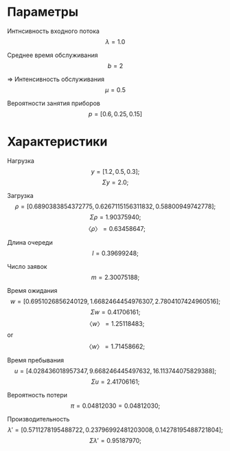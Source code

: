 
# Параметры

Интнсивность входного потока $$ λ = 1.0 $$

Среднее время обслуживания   $$ b = 2 $$

⇒ Интенсивность обслуживания $$ μ = 0.5 $$

Вероятности занятия приборов $$ p = [0.6, 0.25, 0.15] $$

# Характеристики

Нагрузка         $$  y = [1.2, 0.5, 0.3]; $$
                 $$ Σy = 2.0; $$

Загрузка         $$  ρ = [0.6890383854372775, 0.6267115156311832, 0.58800949742778]; $$
                 $$ Σρ = 1.90375940; $$
                 $$ 〈ρ〉 = 0.63458647; $$

Длина очереди    $$  l = 0.39699248; $$

Число заявок     $$  m = 2.30075188; $$

Время ожидания   $$  w = [0.6951026856240129, 1.6682464454976307, 2.7804107424960516]; $$
                 $$ Σw = 0.41706161; $$
                 $$ 〈w〉 = 1.25118483; $$
              or $$ 〈w〉 = 1.71458662; $$

Время пребывания $$  u = [4.028436018957347, 9.668246445497632, 16.113744075829388]; $$
                 $$ Σu = 2.41706161; $$

Вероятность потери $$ π = 0.04812030 = 0.04812030; $$

Производительность $$  λ' = [0.5711278195488722, 0.23796992481203008, 0.14278195488721804]; $$
                   $$ Σλ' = 0.95187970; $$

